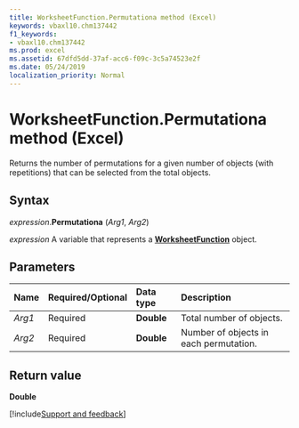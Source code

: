 ```yaml
---
title: WorksheetFunction.Permutationa method (Excel)
keywords: vbaxl10.chm137442
f1_keywords:
- vbaxl10.chm137442
ms.prod: excel
ms.assetid: 67dfd5dd-37af-acc6-f09c-3c5a74523e2f
ms.date: 05/24/2019
localization_priority: Normal
---
```



# WorksheetFunction.Permutationa method (Excel)

Returns the number of permutations for a given number of objects (with repetitions) that can be selected from the total objects.


## Syntax

_expression_.**Permutationa** (_Arg1_, _Arg2_)

_expression_ A variable that represents a **[WorksheetFunction](Excel.WorksheetFunction.md)** object.


## Parameters

|Name|Required/Optional|Data type|Description|
|:-----|:-----|:-----|:-----|
| _Arg1_|Required|**Double**|Total number of objects.|
| _Arg2_|Required|**Double**|Number of objects in each permutation.|

## Return value

**Double**




[!include[Support and feedback](~/includes/feedback-boilerplate.md)]